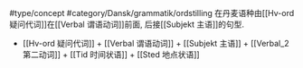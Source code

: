 #type/concept #category/Dansk/grammatik/ordstilling 
在丹麦语种由[[Hv-ord 疑问代词]]在[[Verbal 谓语动词]]前面, 后接[[Subjekt  主语]]的句型. 
- [[Hv-ord 疑问代词]] + [[Verbal 谓语动词]] + [[Subjekt  主语]] + [[Verbal_2 第二动词]] + [[Tid 时间状语]] + [[Sted 地点状语]]